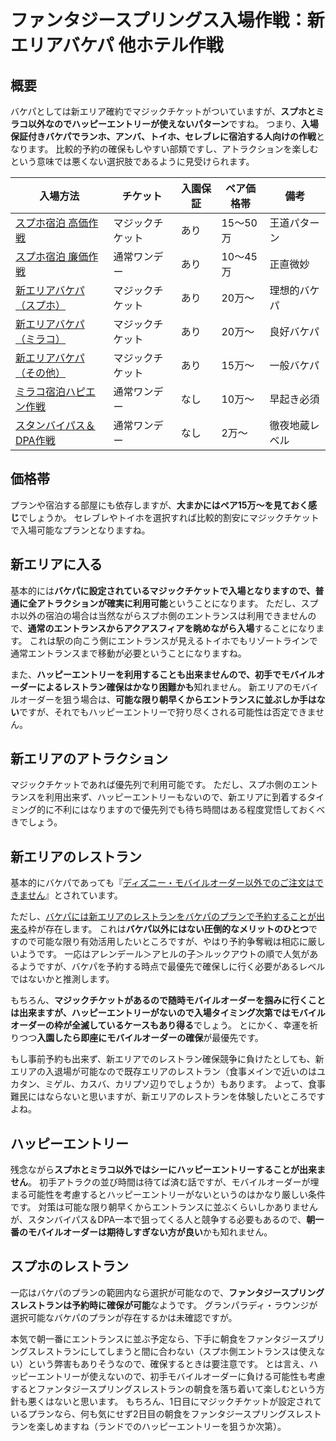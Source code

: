 # ファンタジースプリングス入場作戦：新エリアバケパ 他ホテル作戦

## 概要

バケパとしては新エリア確約でマジックチケットがついていますが、**スプホとミラコ以外なのでハッピーエントリーが使えないパターン**ですね。
つまり、**入場保証付きバケパでランホ、アンバ、トイホ、セレブレに宿泊する人向けの作戦**となります。
比較的予約の確保もしやすい部類ですし、アトラクションを楽しむという意味では悪くない選択肢であるように見受けられます。

| 入場方法 | チケット | 入園保証 | ペア価格帯 | 備考 |
| ------------- | ------------- | ------------- | ------------- | ------------- |
| [スプホ宿泊 高価作戦](./fsh_plan_fsh_exp.md)    | マジックチケット | あり | 15～50万 | 王道パターン |
| [スプホ宿泊 廉価作戦](./fsh_plan_fsh_rsn.md)    | 通常ワンデー     | あり | 10～45万 | 正直微妙 |
| [新エリアバケパ（スプホ）](./fsh_plan_vp_fsh.md)| マジックチケット | あり | 20万～ | 理想的バケパ |
| [新エリアバケパ（ミラコ）](./fsh_plan_vp_mrc.md)| マジックチケット | あり | 20万～ | 良好バケパ |
| [新エリアバケパ（その他）](./fsh_plan_vp_etc.md)| マジックチケット | あり | 15万～ | 一般バケパ |
| [ミラコ宿泊ハピエン作戦](./fsh_plan_mrc_he.md)  | 通常ワンデー     | なし | 10万～ | 早起き必須 |
| [スタンバイパス＆DPA作戦](./fsh_plan_sp_dpa.md) | 通常ワンデー     | なし | 2万～ | 徹夜地蔵レベル |


## 価格帯

プランや宿泊する部屋にも依存しますが、**大まかにはペア15万～を見ておく感じ**でしょうか。
セレブレやトイホを選択すれば比較的割安にマジックチケットで入場可能なプランとなりますね。

## 新エリアに入る

基本的には**バケパに設定されているマジックチケットで入場となりますので、普通に全アトラクションが確実に利用可能**ということになります。
ただし、スプホ以外の宿泊の場合は当然ながらスプホ側のエントランスは利用できませんので、**通常のエントランスからアクアスフィアを眺めながら入場**することになります。
これは駅の向こう側にエントランスが見えるトイホでもリゾートラインで通常エントランスまで移動が必要ということになりますね。

また、**ハッピーエントリーを利用することも出来ませんので、初手でモバイルオーダーによるレストラン確保はかなり困難かも**知れません。
新エリアのモバイルオーダーを狙う場合は、**可能な限り朝早くからエントランスに並ぶしか手はない**ですが、それでもハッピーエントリーで狩り尽くされる可能性は否定できません。

## 新エリアのアトラクション

マジックチケットであれば優先列で利用可能です。
ただし、スプホ側のエントランスを利用出来ず、ハッピーエントリーもないので、新エリアに到着するタイミング的に不利にはなりますので優先列でも待ち時間はある程度覚悟しておくべきでしょう。

## 新エリアのレストラン

基本的にバケパであっても『[ディズニー・モバイルオーダー以外でのご注文はできません](https://faq.tokyodisneyresort.jp/tdr/faq_detail.html?id=24450)』とされています。

ただし、[バケパには新エリアのレストランをバケパのプランで予約することが出来る](https://reserve.tokyodisneyresort.jp/news/detail/2488/?pagingNo=1)枠が存在します。
これは**バケパ以外にはない圧倒的なメリットのひとつ**ですので可能な限り有効活用したいところですが、やはり予約争奪戦は相応に厳しいようです。
一応はアレンデール＞アヒルの子＞ルックアウトの順で人気があるようですが、バケパを予約する時点で最優先で確保しに行く必要があるレベルではないかと推測します。

もちろん、**マジックチケットがあるので随時モバイルオーダーを掴みに行くことは出来ますが、ハッピーエントリーがないので入場タイミング次第ではモバイルオーダーの枠が全滅しているケースもあり得る**でしょう。
とにかく、幸運を祈りつつ**入園したら即座にモバイルオーダーの確保**が最優先です。

もし事前予約も出来ず、新エリアでのレストラン確保競争に負けたとしても、新エリアの入退場が可能なので既存エリアのレストラン（食事メインで近いのはユカタン、ミゲル、カスバ、カリプソ辺りでしょうか）もあります。
よって、食事難民にはならないと思いますが、新エリアのレストランを体験したいところですよね。

## ハッピーエントリー

残念ながら**スプホとミラコ以外ではシーにハッピーエントリーすることが出来ません**。
初手アトラクの並び時間は待てば済む話ですが、モバイルオーダーが埋まる可能性を考慮するとハッピーエントリーがないというのはかなり厳しい条件です。
対策は可能な限り朝早くからエントランスに並ぶくらいしかありませんが、スタンバイパス＆DPA一本で狙ってくる人と競争する必要もあるので、**朝一番のモバイルオーダーは期待しすぎない方が良い**かも知れません。

## スプホのレストラン

一応はバケパのプランの範囲内なら選択が可能なので、**ファンタジースプリングスレストランは予約時に確保が可能**なようです。
グランパラディ・ラウンジが選択可能なバケパのプランが存在するかは未確認ですが。

本気で朝一番にエントランスに並ぶ予定なら、下手に朝食をファンタジースプリングスレストランにしてしまうと間に合わない（スプホ側エントランスは使えない）という弊害もありそうなので、確保するときは要注意です。
とは言え、ハッピーエントリーが使えないので、初手モバイルオーダーに負ける可能性も考慮するとファンタジースプリングスレストランの朝食を落ち着いて楽しむという方針も悪くはないと思います。
もちろん、1日目にマジックチケットが設定されているプランなら、何も気にせず2日目の朝食をファンタジースプリングスレストランを楽しめますね（ランドでのハッピーエントリーを狙うか次第）。

